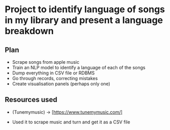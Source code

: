 # Project to identify language of songs in my library and present a language breakdown

## Plan
- Scrape songs from apple music
- Train an NLP model to identify a language of each of the songs
- Dump everything in CSV file or RDBMS
- Go through records, correcting mistakes
- Create visualisation panels (perhaps only one)

## Resources used
* (Tunemymusic) -> [https://www.tunemymusic.com/]
- Used it to scrape music and turn and get it as a CSV file
